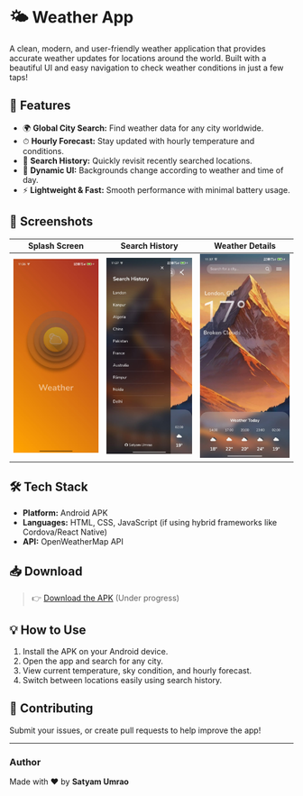 # 🌤 Weather App

A clean, modern, and user-friendly weather application that provides accurate weather updates for locations around the world. Built with a beautiful UI and easy navigation to check weather conditions in just a few taps!

## 📲 Features

- 🌍 **Global City Search:** Find weather data for any city worldwide.
- ⏱ **Hourly Forecast:** Stay updated with hourly temperature and conditions.
- 📌 **Search History:** Quickly revisit recently searched locations.
- 🌄 **Dynamic UI:** Backgrounds change according to weather and time of day.
- ⚡ **Lightweight & Fast:** Smooth performance with minimal battery usage.

## 🚀 Screenshots

| Splash Screen | Search History | Weather Details |
|--------------|----------------|----------------|
| ![Splash](screenshots/splash.png) | ![History](screenshots/history.png) | ![Weather](screenshots/weather.png) |

## 🛠 Tech Stack

- **Platform:** Android APK
- **Languages:** HTML, CSS, JavaScript (if using hybrid frameworks like Cordova/React Native)
- **API:** OpenWeatherMap API 

## 📥 Download

> 👉 [Download the APK](https://your-download-link.com) (Under progress)

## 💡 How to Use

1. Install the APK on your Android device.
2. Open the app and search for any city.
3. View current temperature, sky condition, and hourly forecast.
4. Switch between locations easily using search history.

## 🤝 Contributing

Submit your issues, or create pull requests to help improve the app!

---

### Author

Made with ❤️ by **Satyam Umrao**

